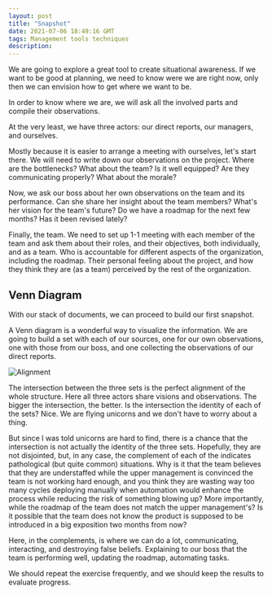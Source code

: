```yaml
---
layout: post
title: "Snapshot"
date: 2021-07-06 18:49:16 GMT
tags: Management tools techniques
description:
---
```

We are going to explore a great tool to create situational awareness. If we want to be good at planning, we need to know were we are right now, only then we can envision how to get where we want to be. 

In order to know where we are, we will ask all the involved parts and compile their observations. 

At the very least, we have three actors: our direct reports, our managers, and ourselves. 

Mostly because it is easier to arrange a meeting with ourselves, let's start there. We will need to write down our observations on the project. Where are the bottlenecks? What about the team? Is it well equipped? Are they communicating properly? What about the morale? 

Now, we ask our boss about her own observations on the team and its performance. Can she share her insight about the team members? What's her vision for the team's future? Do we have a roadmap for the next few months? Has it been revised lately? 

Finally, the team. We need to set up 1-1 meeting with each member of the team and ask them about their roles, and their objectives, both individually, and as a team. Who is accountable for different aspects of the organization, including the roadmap. Their personal feeling about the project, and how they think they are (as a team) perceived by the rest of the organization. 

## Venn Diagram
With our stack of documents, we can proceed to build our first snapshot. 

A Venn diagram is a wonderful way to visualize the information. We are going to build a set with each of our sources, one for our own observations, one with those from our boss, and one collecting the observations of our direct reports. 

![Alignment](https://9gnrkan899.s3.sa-east-1.amazonaws.com/Alignment.png)

The intersection between the three sets is the perfect alignment of the whole structure. Here all three actors share visions and observations. The bigger the intersection, the better. Is the intersection the identity of each of the sets? Nice. We are flying unicorns and we don't have to worry about a thing. 

But since I was told unicorns are hard to find, there is a chance that the intersection is not actually the identity of the three sets. Hopefully, they are not disjointed, but, in any case, the complement of each of the indicates pathological (but quite common) situations. Why is it that the team believes that they are understaffed while the upper management is convinced the team is not working hard enough, and you think they are wasting way too many cycles deploying manually when automation would enhance the process while reducing the risk of something blowing up? More importantly, while the roadmap of the team does not match the upper management's? Is it possible that the team does not know the product is supposed to be introduced in a big exposition two months from now? 

Here, in the complements, is where we can do a lot, communicating, interacting, and destroying false beliefs. Explaining to our boss that the team is performing well, updating the roadmap, automating tasks.

We should repeat the exercise frequently, and we should keep the results to evaluate progress.